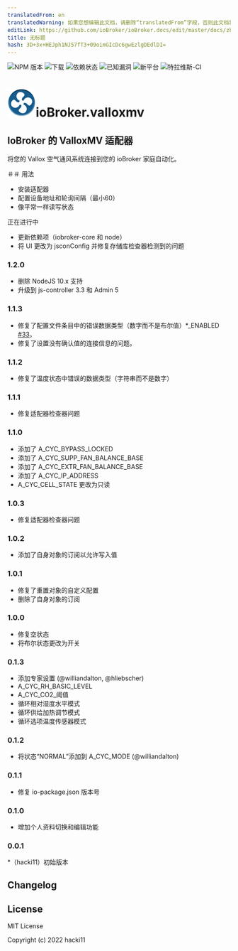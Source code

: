 ```yaml
---
translatedFrom: en
translatedWarning: 如果您想编辑此文档，请删除“translatedFrom”字段，否则此文档将再次自动翻译
editLink: https://github.com/ioBroker/ioBroker.docs/edit/master/docs/zh-cn/adapterref/iobroker.valloxmv/README.md
title: 无标题
hash: 3D+3x+HEJph1NJ57fT3+09oimGIcDc6gwEzlgDEdlDI=
---
```

![NPM 版本](http://img.shields.io/npm/v/iobroker.valloxmv.svg)
![下载](https://img.shields.io/npm/dm/iobroker.valloxmv.svg)
![依赖状态](https://img.shields.io/david/hacki11/iobroker.valloxmv.svg)
![已知漏洞](https://snyk.io/test/github/hacki11/ioBroker.valloxmv/badge.svg)
![新平台](https://nodei.co/npm/iobroker.valloxmv.png?downloads=true)
![特拉维斯-CI](http://img.shields.io/travis/hacki11/ioBroker.valloxmv/master.svg)

<h1><img src="admin/valloxmv.png" width="64"/>ioBroker.valloxmv</h1>

## IoBroker 的 ValloxMV 适配器
将您的 Vallox 空气通风系统连接到您的 ioBroker 家庭自动化。

＃＃ 用法
* 安装适配器
* 配置设备地址和轮询间隔（最小60）
* 像平常一样读写状态

正在进行中
* 更新依赖项（iobroker-core 和 node）
* 将 UI 更改为 jsconConfig 并修复存储库检查器检测到的问题

### 1.2.0
* 删除 NodeJS 10.x 支持
* 升级到 js-controller 3.3 和 Admin 5

### 1.1.3
* 修复了配置文件条目中的错误数据类型（数字而不是布尔值）*_ENABLED [#33](https://github.com/hacki11/ioBroker.valloxmv/issues/33)。
* 修复了设置没有确认值的连接信息的问题。

### 1.1.2
* 修复了温度状态中错误的数据类型（字符串而不是数字）

### 1.1.1
* 修复适配器检查器问题

### 1.1.0
* 添加了 A_CYC_BYPASS_LOCKED
* 添加了 A_CYC_SUPP_FAN_BALANCE_BASE
* 添加了 A_CYC_EXTR_FAN_BALANCE_BASE
* 添加了 A_CYC_IP_ADDRESS
* A_CYC_CELL_STATE 更改为只读

### 1.0.3
* 修复适配器检查器问题

### 1.0.2
* 添加了自身对象的订阅以允许写入值

### 1.0.1
* 修复了重置对象的自定义配置
* 删除了自身对象的订阅

### 1.0.0
* 修复空状态
* 将布尔状态更改为开关

### 0.1.3
* 添加专家设置 (@williandalton, @hliebscher)
* A_CYC_RH_BASIC_LEVEL
* A_CYC_CO2_阈值
* 循环相对湿度水平模式
* 循环供给加热调节模式
* 循环选项温度传感器模式

### 0.1.2
* 将状态“NORMAL”添加到 A_CYC_MODE (@williandalton)

### 0.1.1
* 修复 io-package.json 版本号

### 0.1.0
* 增加个人资料切换和编辑功能

### 0.0.1
*（hacki11）初始版本

## Changelog

## License
MIT License

Copyright (c) 2022 hacki11
